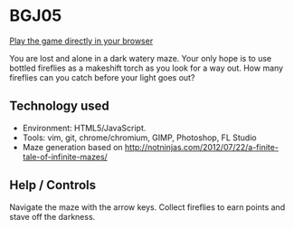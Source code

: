 # BGJ05


[Play the game directly in your browser](http://arkt.is/firefly/)

You are lost and alone in a dark watery maze. Your only hope is to use bottled fireflies as a makeshift torch as you look for a way out. How many fireflies can you catch before your light goes out?

## Technology used

* Environment: HTML5/JavaScript.
* Tools: vim, git, chrome/chromium, GIMP, Photoshop, FL Studio
* Maze generation based on http://notninjas.com/2012/07/22/a-finite-tale-of-infinite-mazes/

## Help / Controls

Navigate the maze with the arrow keys. Collect fireflies to earn points and stave off the darkness.
